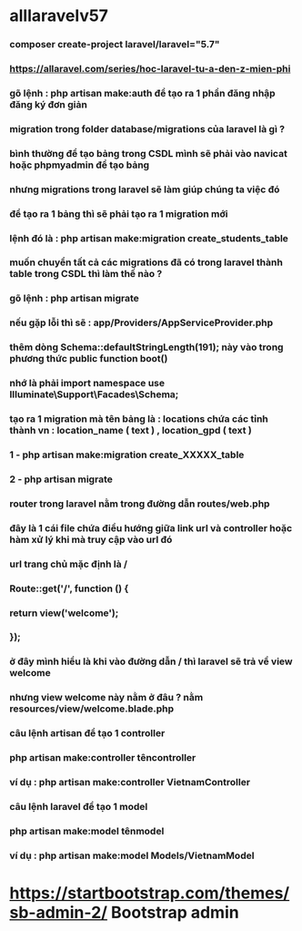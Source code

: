 # alllaravelv57
### composer create-project laravel/laravel="5.7"
### https://allaravel.com/series/hoc-laravel-tu-a-den-z-mien-phi
### gõ lệnh : php artisan make:auth để tạo ra 1 phần đăng nhập đăng ký đơn giản
### migration trong folder database/migrations của laravel là gì ?
### bình thường để tạo bảng trong CSDL mình sẽ phải vào navicat hoặc phpmyadmin để tạo bảng 
### nhưng migrations trong laravel sẽ làm giúp chúng ta việc đó

### để tạo ra 1 bảng thì sẽ phải tạo ra 1 migration mới 
### lệnh đó là : php artisan make:migration create_students_table

### muốn chuyển tất cả các migrations đã có trong laravel thành table trong CSDL thì làm thế nào ?
### gõ lệnh : php artisan migrate

### nếu gặp lỗi thì sẽ : app/Providers/AppServiceProvider.php
### thêm dòng Schema::defaultStringLength(191); này vào trong phương thức public function boot()
### nhớ là phải import namespace use Illuminate\Support\Facades\Schema;

### tạo ra 1 migration mà tên bảng là : locations chứa các tỉnh thành vn : location_name ( text ) , location_gpd ( text ) 
### 1 - php artisan make:migration create_XXXXX_table
### 2 - php artisan migrate

### router trong laravel nằm trong đường dẫn routes/web.php
### đây là 1 cái file chứa điều hướng giữa link url và controller hoặc hàm xử lý khi mà truy cập vào url đó
### url trang chủ mặc định là /
### Route::get('/', function () {
 ###   return view('welcome');
###  });

### ở đây mình hiểu là khi vào đường dẫn / thì laravel sẽ trả về view welcome
### nhưng view welcome này nằm ở đâu ? nằm resources/view/welcome.blade.php

### câu lệnh artisan để tạo 1 controller
### php artisan make:controller têncontroller
### ví dụ : php artisan make:controller VietnamController

### câu lệnh laravel để tạo 1 model
### php artisan make:model tênmodel
### ví dụ : php artisan make:model Models/VietnamModel

# https://startbootstrap.com/themes/sb-admin-2/ Bootstrap admin


